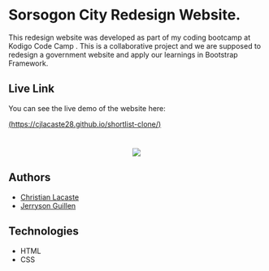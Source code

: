 # Sorsogon City Redesign Website.

This redesign website was developed as part of my coding bootcamp at Kodigo Code Camp . This is a collaborative project and we are supposed to redesign a government website and apply our learnings in Bootstrap Framework.

## Live Link

You can see the live demo of the website here:

[(https://cjlacaste28.github.io/shortlist-clone/)](https://cjlacaste28.github.io/shortlist-clone/)

# <p align="center"><img src="assets/img/shortlist.png"></p>

## Authors

- [Christian Lacaste](https://christianlacaste.me/)
- [Jerryson Guillen](https://github.com/jerrysonguillen)


## Technologies

-   HTML
-   CSS
